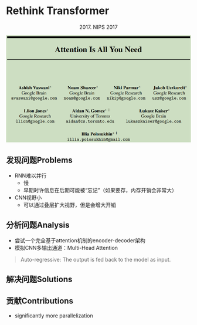 # Rethink Transformer

<center>2017. NIPS 2017</center>

![](https://raw.githubusercontent.com/BigbigShark/Reading-23/master/PaperReading/BasicModels/imgs/Transformer_Title.png)

## 发现问题Problems

- RNN难以并行
  - 慢
  - 早期时许信息在后期可能被“忘记”（如果要存，内存开销会非常大）
- CNN视野小
  - 可以通过叠层扩大视野，但是会增大开销

## 分析问题Analysis

- 尝试一个完全基于attention机制的encoder-decoder架构
- 模拟CNN多输出通道：Multi-Head Attention

> Auto-regressive: The output is fed back to the model as input.

## 解决问题Solutions

## 贡献Contributions

- significantly more parallelization
